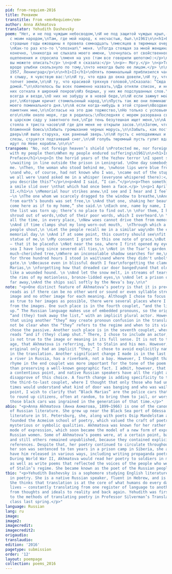 ```yaml
---
pid: from-requiem-2016
title: Реквием
transtitle: From <em>Requiem</em>
author: Anna Akhmatova
translator: Yehudith Dashevsky
poem: "Нет, и не под чуждым небосводом,\nИ не под защитой чуждых крыл,-\nЯ была тогда
  с моим народом,\nТам, где мой народ, к несчастью, был.\n1961\n\n<h1>Вместо предисловия</h1>\n<В
  страшные годы ежовщины я провела семнадцать \nмесяцев в тюремных очередях в Ленинграде.
  \nКак-то раз кто-то \"опознал\" меня. \nТогда стоящая за мной женщина, которая,
  конечно, \nникогда не слыхала моего имени, \nочнулась от свойственного \nнам всем
  оцепенения и спросила \nменя на ухо (там все говорили шепотом):</p>\n \n<p>— А это
  вы можете описать?</p> \n<p>И я сказала:</p> \n<p>— Могу.</p> \n<p>Тогда что-то
  вроде улыбки скользнуло по тому,\nчто некогда было ее лицом.</p> \n\n<p>1 апреля
  1957, Ленинград</p>\n\n<h1>II</h1>\nОпять поминальный приблизился час.\nЯ вижу,
  я слышу, я чувствую вас:\n\nИ ту, что едва до окна довели,\nИ ту, что родимой не
  топчет земли,\n\nИ ту, что красивой тряхнув головой,\nСказала: “Сюда прихожу, как
  домой.”\n\nХотелось бы всех поименно назвать,\nДа отняли список, и негде узнать.\n\nДля
  них соткала я широкий покров\nИз бедных, у них же подслушанных слов.\n\nО них вспоминаю
  всегда и везде,\nО них не забуду и в новой беде,\n\nИ если зажмут мой измученный
  рот,\nКоторым кричит стомильонный народ,\n\nПусть так же они поминают меня\nВ канун
  моего поминального дня.\n\nА если когда-нибудь в этой стране\nВоздвигнуть задумают
  памятник мне,\n\nСогласье на это даю торжество,\nНо только с условьем — не ставить
  его\n\nНи около моря, где я родилась:\nПоследняя с морем разорвана связь,\n\nНи
  в царском саду у заветного пня,\nГде тень безутешная ищет меня,\n\nА здесь, где
  стояла я триста часов\nИ где для меня не открыли засов.\n\nЗатем, что и в смерти
  блаженной боюсь\nЗабыть громыхание черных марусь,\n\nЗабыть, как постылая хлопала
  дверь\nИ выла старуха, как раненый зверь.\n\nИ пусть с неподвижных и бронзовых век\nКак
  слезы, струится подтаявший снег,\n\nИ голубь тюремный пусть гулит вдали,\nИ тихо
  идут по Неве корабли.\n\n\n"
transpoem: "No, not foreign heaven’s shield \nProtected me, nor foreign wings\nI was
  with my people then\nWhen my people endured suffering\n1961\n\n<h1>Instead of a
  Preface</h1>\n<p>In the horrid years of the Yezhov terror \nI spent seventeen months
  \nwaiting in line outside the prison in Leningrad. \nOne day somebody “identified”
  me. \nThen, the woman who stood behind me, \nwhose lips were blue from the cold,
  \nand who, of course, had not known who I was, \ncame out of the stupor in which
  we all were \nand asked me in a whisper (everyone whispered there):</p>\n\n<p>“Can
  you describe this?”</p>\n<p>And I said, “I can.”</p>\n<p>Then something resembling
  a smile slid over \nthat which had once been a face.</p> \n<p>1 April 1957, Leningrad</p>\n\n<h1>Requiem
  II.</h1>\n \nMemorial hour strikes anew.\nI see and I hear and I feel all of you
  —\n \nThe one whom we scarcely dragged to the window to breathe,\nAnd the one who
  from earth’s bounds was set free,\n \nAnd that one, shaking her beautiful head,\n“I
  come here as if to my home,” she said.\n \nEach one, name by name, I want to recount,\nBut
  the list was torn up; there’s no place to find out.\n \nFor them, I have woven a
  shroud out of words,\nOut of their poor words, which I overheard.\n \nThem — I remember,
  all the time, in every place, \nNew woes cannot drive them from memory's space,\n
  \nAnd if time clamps shut my long worn-out mouth,  \nThrough which a hundred million
  people shout,\n \nLet the people recall me in a similar way\nOn the eve of my own
  memorial day.\n \nAnd if at some point, this country should see\nfit to erect a
  statue of me,\n \nMy consent I grant to this one note of grace,\nBut on one condition
  — that it be placed\n \nNot near the sea, where I first opened my eyes:\nWith the
  sea I have long since severed all ties,\n \nNot in the Tsar’s garden, near that
  much-cherished tree,\nWhere an inconsolable shadow searches for me,\n \nBut here,\nwhere
  for three hundred hours I stood in wait\nand where they didn't unbolt the iron-barred
  gate.\n \nBecause even in blissful death I fear\nforgetting the clamor of the Black
  Marias,\n \nforgetting how that dreaded car door banged\nand that old mother wailing,
  like a wounded hound. \n \nAnd let the snow melt, in streams of tears, cries,\nFrom
  the rims of my motionless, bronze-lidded eyes,\n \nAnd let a prison dove coo, somewhere,
  far away,\nAnd the ships sail softly by the Neva’s bay.\n\n"
note: "<p>One distinct feature of Akhmatova’s poetry is that it is precise. Akhmatova
  reads as if there can be no other word or sound or even syllable stress for each
  image and no other image for each meaning. Although I chose to focus on staying
  as true to her images as possible, there were several places where I chose to stray
  from the images. One such place is in the fourth couplet, “and the list was torn
  up.” The Russian language makes use of embedded pronouns, so the original reads
  “and (they) took away the list,” with an implicit plural actor. However, I thought
  that using another “they” may create pronoun confusion in the translation. It would
  not be clear when the “they” refers to the regime and when to its victims. I therefore
  chose the passive. Another such place is in the seventh couplet, where the original
  reads “and if (they) clamp shut.” There, I chose to include an actor, although “time”
  is not true to the image or meaning in its full sense. It is not to time, ie. old
  age, that Akhmatova is referring, but to Stalin and his men. However, because the
  original only had an implicit “they,” I chose to avoid explicitly naming of Stalin
  in the translation. Another significant change I made is in the last line. The Neva,
  a river in Russia, has a riverbank, not a bay. However, I thought that the perfect
  rhyme in the end couplet was more important for the tone of the poem at its close
  than preserving a well-known geographic fact. I admit, however, that this may be
  a contentious point, and native Russian speakers have all the right and reason to
  disapprove of this choice. A fourth change is adding specificity to the images in
  the third-to-last couplet, where I thought that only those who had undergone those
  times would understand what kind of door was banging and who was wailing. As a final
  point, I wish to clarify that “Black Marias” are the police cars that would come
  to round up citizens, often at random, to bring them to jail, or worse. A fear of
  those black cars was ingrained in the generation of that time.</p>"
abio: "<p>Anna Akhmatova (Анна Ахматова, 1899–1966) is one of the canonical poets
  of Russian literature. She grew up near the Black Sea port of Odessa. After studying
  literature in St. Petersburg, she, along with poets Osip Mandelstam and Sergey Gorodetsky,
  founded the Acmeism school of poetry, which valued the craft of poetry above its
  mysterious or symbolic qualities. Akhmatova was known for her rather terse, concise
  mode of expression, which soon became the model of a new form of expression for
  Russian women. Some of Akhmatova’s poems were, at a certain point, banned by Stalin,
  and still others remained unpublished, because they contained explicit anti-regime
  references. Despite that, her poetry continued to circulate throughout Russia. When
  her son was sentenced to ten years in a prison camp in Siberia, she attempted to
  have him released in various ways, including writing propaganda poetry for Stalin.
  During World War II, Akhmatova would read her poetry to soldiers in military hospitals,
  as well as write poems that reflected the voices of the people who were victims
  of Stalin’s regime. She became known as the poet of the Russian people.</p>"
tbio: "<p>Yehudith Dashevsky is a sophomore studying English literature with a concentration
  in poetry. She is a native Russian speaker, fluent in Hebrew, and is learning Arabic.
  She thinks that translation is at the core of what humans do every day in their
  lives — constantly translating from one register of language to another, but also
  from thoughts and ideals to reality and back again. Yehudith was first introduced
  to the methods of translating poetry in Professor Silverman’s Translation of Poetry
  class last spring.</p>"
language: Russian
lang: ru
image:
image2:
imagecredit:
imagecredit2:
origaudio:
translaudio:
edition: '2016'
pagetype: submission
order: '12'
layout: poempage
collection: poems_2016
---
```

